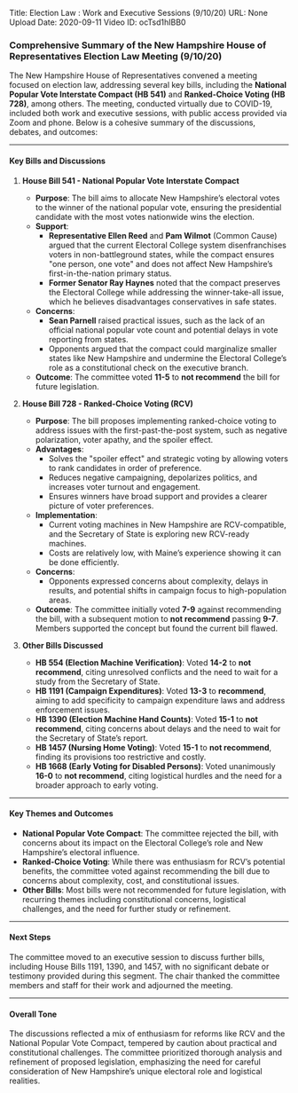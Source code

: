 Title: Election Law : Work and Executive Sessions (9/10/20)
URL: None
Upload Date: 2020-09-11
Video ID: ocTsd1hIBB0

### Comprehensive Summary of the New Hampshire House of Representatives Election Law Meeting (9/10/20)

The New Hampshire House of Representatives convened a meeting focused on election law, addressing several key bills, including the **National Popular Vote Interstate Compact (HB 541)** and **Ranked-Choice Voting (HB 728)**, among others. The meeting, conducted virtually due to COVID-19, included both work and executive sessions, with public access provided via Zoom and phone. Below is a cohesive summary of the discussions, debates, and outcomes:

---

#### **Key Bills and Discussions**

1. **House Bill 541 - National Popular Vote Interstate Compact**  
   - **Purpose**: The bill aims to allocate New Hampshire’s electoral votes to the winner of the national popular vote, ensuring the presidential candidate with the most votes nationwide wins the election.  
   - **Support**:  
     - **Representative Ellen Reed** and **Pam Wilmot** (Common Cause) argued that the current Electoral College system disenfranchises voters in non-battleground states, while the compact ensures "one person, one vote" and does not affect New Hampshire’s first-in-the-nation primary status.  
     - **Former Senator Ray Haynes** noted that the compact preserves the Electoral College while addressing the winner-take-all issue, which he believes disadvantages conservatives in safe states.  
   - **Concerns**:  
     - **Sean Parnell** raised practical issues, such as the lack of an official national popular vote count and potential delays in vote reporting from states.  
     - Opponents argued that the compact could marginalize smaller states like New Hampshire and undermine the Electoral College’s role as a constitutional check on the executive branch.  
   - **Outcome**: The committee voted **11-5** to **not recommend** the bill for future legislation.

2. **House Bill 728 - Ranked-Choice Voting (RCV)**  
   - **Purpose**: The bill proposes implementing ranked-choice voting to address issues with the first-past-the-post system, such as negative polarization, voter apathy, and the spoiler effect.  
   - **Advantages**:  
     - Solves the "spoiler effect" and strategic voting by allowing voters to rank candidates in order of preference.  
     - Reduces negative campaigning, depolarizes politics, and increases voter turnout and engagement.  
     - Ensures winners have broad support and provides a clearer picture of voter preferences.  
   - **Implementation**:  
     - Current voting machines in New Hampshire are RCV-compatible, and the Secretary of State is exploring new RCV-ready machines.  
     - Costs are relatively low, with Maine’s experience showing it can be done efficiently.  
   - **Concerns**:  
     - Opponents expressed concerns about complexity, delays in results, and potential shifts in campaign focus to high-population areas.  
   - **Outcome**: The committee initially voted **7-9** against recommending the bill, with a subsequent motion to **not recommend** passing **9-7**. Members supported the concept but found the current bill flawed.

3. **Other Bills Discussed**  
   - **HB 554 (Election Machine Verification)**: Voted **14-2** to **not recommend**, citing unresolved conflicts and the need to wait for a study from the Secretary of State.  
   - **HB 1191 (Campaign Expenditures)**: Voted **13-3** to **recommend**, aiming to add specificity to campaign expenditure laws and address enforcement issues.  
   - **HB 1390 (Election Machine Hand Counts)**: Voted **15-1** to **not recommend**, citing concerns about delays and the need to wait for the Secretary of State’s report.  
   - **HB 1457 (Nursing Home Voting)**: Voted **15-1** to **not recommend**, finding its provisions too restrictive and costly.  
   - **HB 1668 (Early Voting for Disabled Persons)**: Voted unanimously **16-0** to **not recommend**, citing logistical hurdles and the need for a broader approach to early voting.

---

#### **Key Themes and Outcomes**
- **National Popular Vote Compact**: The committee rejected the bill, with concerns about its impact on the Electoral College’s role and New Hampshire’s electoral influence.  
- **Ranked-Choice Voting**: While there was enthusiasm for RCV’s potential benefits, the committee voted against recommending the bill due to concerns about complexity, cost, and constitutional issues.  
- **Other Bills**: Most bills were not recommended for future legislation, with recurring themes including constitutional concerns, logistical challenges, and the need for further study or refinement.  

---

#### **Next Steps**
The committee moved to an executive session to discuss further bills, including House Bills 1191, 1390, and 1457, with no significant debate or testimony provided during this segment. The chair thanked the committee members and staff for their work and adjourned the meeting.

---

#### **Overall Tone**
The discussions reflected a mix of enthusiasm for reforms like RCV and the National Popular Vote Compact, tempered by caution about practical and constitutional challenges. The committee prioritized thorough analysis and refinement of proposed legislation, emphasizing the need for careful consideration of New Hampshire’s unique electoral role and logistical realities.